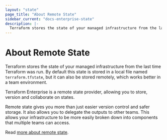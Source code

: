 ```yaml
---
layout: "state"
page_title: "About Remote State"
sidebar_current: "docs-enterprise-state"
description: |-
  Terraform stores the state of your managed infrastructure from the last time Terraform was run. This section is about states.
---
```


# About Remote State

Terraform stores the state of your managed infrastructure from the last
time Terraform was run. By default this state is stored in a local file
named `terraform.tfstate`, but it can also be stored remotely, which
works better in a team environment.

Terraform Enterprise is a remote state provider, allowing you to store, version and
collaborate on states.

Remote state gives you more than just easier version control and safer
storage. It also allows you to delegate the outputs to other teams.
This allows your infrastructure to be more easily broken down into
components that multiple teams can access.

Read [more about remote state](https://www.terraform.io/docs/state/remote.html).
